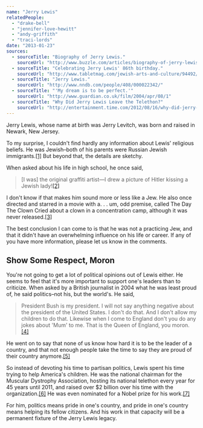 ```yaml
---
name: "Jerry Lewis"
relatedPeople:
  - "drake-bell"
  - "jennifer-love-hewitt"
  - "andy-griffith"
  - "traci-lords"
date: "2013-01-23"
sources:
  - sourceTitle: "Biography of Jerry Lewis."
    sourceUrl: "http://www.buzzle.com/articles/biography-of-jerry-lewis.html"
  - sourceTitle: "Celebrating Jerry Lewis' 86th birthday."
    sourceUrl: "http://www.tabletmag.com/jewish-arts-and-culture/94492/hey-jer-ree"
  - sourceTitle: "Jerry Lewis."
    sourceUrl: "http://www.nndb.com/people/408/000022342/"
  - sourceTitle: "'My dream is to be perfect.'"
    sourceUrl: "http://www.guardian.co.uk/film/2004/apr/08/1"
  - sourceTitle: "Why Did Jerry Lewis Leave the Telethon?"
    sourceUrl: "http://entertainment.time.com/2012/08/16/why-did-jerry-lewis-leave-the-telethon/"
---
```


Jerry Lewis, whose name at birth was Jerry Levitch, was born and raised in Newark, New Jersey.

To my surprise, I couldn't find hardly any information about Lewis' religious beliefs. He was Jewish–both of his parents were Russian Jewish immigrants.<a class="source-citation" href="#http://www.buzzle.com/articles/biography-of-jerry-lewis.html" title="Biography of Jerry Lewis.">[1]</a> But beyond that, the details are sketchy.

When asked about his life in high school, he once said,

>[I was] the original graffiti artist—I drew a picture of Hitler kissing a Jewish lady!<a class="source-citation" href="#http://www.tabletmag.com/jewish-arts-and-culture/94492/hey-jer-ree" title="Celebrating Jerry Lewis&apos; 86th birthday.">[2]</a>

I don't know if that makes him sound more or less like a Jew. He also once directed and starred in a movie with a. . . um, odd premise, called The Day The Clown Cried about a clown in a concentration camp, although it was never released.<a class="source-citation" href="#http://www.nndb.com/people/408/000022342/" title="Jerry Lewis.">[3]</a>

The best conclusion I can come to is that he was not a practicing Jew, and that it didn't have an overwhelming influence on his life or career. If any of you have more information, please let us know in the comments.


## Show Some Respect, Moron

You're not going to get a lot of political opinions out of Lewis either. He seems to feel that it's more important to support one's leaders than to criticize. When asked by a British journalist in 2004 what he was least proud of, he said politics–not his, but the world's. He said,

>President Bush is my president. I will not say anything negative about the president of the United States. I don't do that. And I don't allow my children to do that. Likewise when I come to England don't you do any jokes about 'Mum' to me. That is the Queen of England, you moron.<a class="source-citation" href="#http://www.guardian.co.uk/film/2004/apr/08/1" title="&apos;My dream is to be perfect.&apos;">[4]</a>

He went on to say that none of us know how hard it is to be the leader of a country, and that not enough people take the time to say they are proud of their country anymore.<a class="source-citation" href="#http://www.guardian.co.uk/film/2004/apr/08/1" title="&apos;My dream is to be perfect.&apos;">[5]</a>

So instead of devoting his time to partisan politics, Lewis spent his time trying to help America's children. He was the national chairman for the Muscular Dystrophy Association, hosting its national telethon every year for 45 years until 2011, and raised over $2 billion over his time with the organization.<a class="source-citation" href="#http://entertainment.time.com/2012/08/16/why-did-jerry-lewis-leave-the-telethon/" title="Why Did Jerry Lewis Leave the Telethon?">[6]</a> He was even nominated for a Nobel prize for his work.<a class="source-citation" href="#http://www.guardian.co.uk/film/2004/apr/08/1" title="&apos;My dream is to be perfect.&apos;">[7]</a>

For him, politics means pride in one's country, and pride in one's country means helping its fellow citizens. And his work in that capacity will be a permanent fixture of the Jerry Lewis legacy.